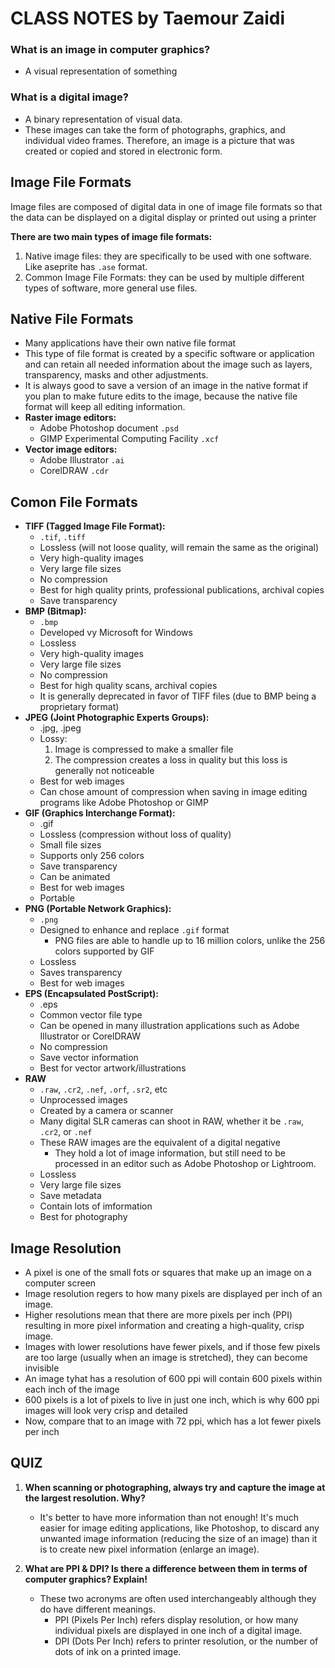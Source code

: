 # **CLASS NOTES** by Taemour Zaidi

### What is an image in computer graphics?
- A visual representation of something

### What is a digital image?
- A binary representation of visual data.
- These images can take the form of photographs, graphics, and individual video frames. Therefore, an image is a picture that was created or copied and stored in electronic form.

## Image File Formats

Image files are composed of digital data in one of image file formats so that the data can be displayed on a digital display or printed out using a printer

**There are two main types of image file formats:**
1. Native image files: they are specifically to be used with one software. Like aseprite has `.ase` format.
2. Common Image File Formats: they can be used by multiple different types of software, more general use files.

## Native File Formats
- Many applications have their own native file format
- This type of file format is created by a specific software or application and can retain all needed information about the image such as layers, transparency, masks and other adjustments.
- It is always good to save a version of an image in the native format if you plan to make future edits to the image, because the native file format will keep all editing information.
- **Raster image editors:**
    - Adobe Photoshop document `.psd`
    - GIMP Experimental Computing Facility `.xcf`
- **Vector image editors:**
    - Adobe Illustrator `.ai`
    - CorelDRAW `.cdr`

## Comon File Formats
- **TIFF (Tagged Image File Format):**
    - `.tif`, `.tiff`
    - Lossless (will not loose quality, will remain the same as the original)
    - Very high-quality images
    - Very large file sizes
    - No compression
    - Best for high quality prints, professional publications, archival copies
    - Save transparency
- **BMP (Bitmap):**
    - `.bmp`
    - Developed vy Microsoft for Windows
    - Lossless
    - Very high-quality images
    - Very large file sizes
    - No compression
    - Best for high quality scans, archival copies
    - It is generally deprecated in favor of TIFF files (due to BMP being a proprietary format)
- **JPEG (Joint Photographic Experts Groups):**
    - .jpg, .jpeg
    - Lossy:
        1. Image is compressed to make a smaller file
        2. The compression creates a loss in quality but this loss is generally not noticeable
    - Best for web images
    - Can chose amount of compression when saving in image editing programs like Adobe Photoshop or GIMP
- **GIF (Graphics Interchange Format):**
    - .gif
    - Lossless (compression without loss of quality)
    - Small file sizes
    - Supports only 256 colors
    - Save transparency
    - Can be animated
    - Best for web images
    - Portable
- **PNG (Portable Network Graphics):**
    - `.png`
    - Designed to enhance and replace `.gif` format
        - PNG files are able to handle up to 16 million colors, unlike the 256 colors supported by GIF
    - Lossless
    - Saves transparency
    - Best for web images
- **EPS (Encapsulated PostScript):**
    - .eps
    - Common vector file type
    - Can be opened in many illustration applications such as Adobe Illustrator or CorelDRAW
    - No compression
    - Save vector information
    - Best for vector artwork/illustrations
- **RAW**
    - `.raw`, `.cr2`, `.nef`, `.orf`, `.sr2`, etc
    - Unprocessed images
    - Created by a camera or scanner
    - Many digital SLR cameras can shoot in RAW, whether it be `.raw`, `.cr2`, or `.nef`
    - These RAW images are the equivalent of a digital negative
        - They hold a lot of image information, but still need to be processed in an editor such as Adobe Photoshop or Lightroom.
    - Lossless
    - Very large file sizes
    - Save metadata
    - Contain lots of imformation
    - Best for photography
    
## Image Resolution
- A pixel is one of the small fots or squares that make up an image on a computer screen
- Image resolution regers to how many pixels are displayed per inch of an image.
- Higher resolutions mean that there are more pixels per inch (PPI) resulting in more pixel information and creating a high-quality, crisp image.
- Images with lower resolutions have fewer pixels, and if those few pixels are too large (usually when an image is stretched), they can become invisible
- An image tyhat has a resolution of 600 ppi will contain 600 pixels within each inch of the image
- 600 pixels is a lot of pixels to live in just one inch, which is why 600 ppi images will look very crisp and detailed
- Now, compare that to an image with 72 ppi, which has a lot fewer pixels per inch

## QUIZ
1. **When scanning or photographing, always try and capture the image at the largest resolution. Why?**
    - It's better to have more information than not enough! It's much easier for image editing applications, like Photoshop, to discard any unwanted image information (reducing the size of an image) than it is to create new pixel information (enlarge an image). 

2. **What are PPI & DPI? Is there a difference between them in terms of computer graphics? Explain!**
    - These two acronyms are often used interchangeably although they do have different meanings.
        - PPI (Pixels Per Inch) refers display resolution, or how many individual pixels are displayed in one inch of a digital image.
        - DPI (Dots Per Inch) refers to printer resolution, or the number of dots of ink on a printed image.






